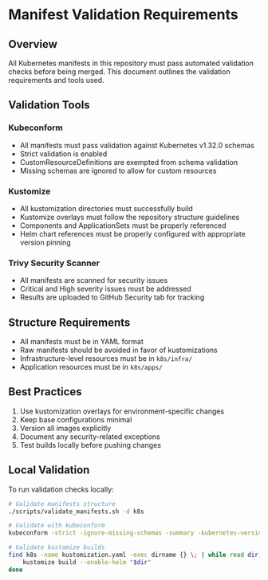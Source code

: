 # Manifest Validation Requirements

## Overview

All Kubernetes manifests in this repository must pass automated validation checks before being merged. This document
outlines the validation requirements and tools used.

## Validation Tools

### Kubeconform

- All manifests must pass validation against Kubernetes v1.32.0 schemas
- Strict validation is enabled
- CustomResourceDefinitions are exempted from schema validation
- Missing schemas are ignored to allow for custom resources

### Kustomize

- All kustomization directories must successfully build
- Kustomize overlays must follow the repository structure guidelines
- Components and ApplicationSets must be properly referenced
- Helm chart references must be properly configured with appropriate version pinning

### Trivy Security Scanner

- All manifests are scanned for security issues
- Critical and High severity issues must be addressed
- Results are uploaded to GitHub Security tab for tracking

## Structure Requirements

- All manifests must be in YAML format
- Raw manifests should be avoided in favor of kustomizations
- Infrastructure-level resources must be in `k8s/infra/`
- Application resources must be in `k8s/apps/`

## Best Practices

1. Use kustomization overlays for environment-specific changes
2. Keep base configurations minimal
3. Version all images explicitly
4. Document any security-related exceptions
5. Test builds locally before pushing changes

## Local Validation

To run validation checks locally:

```bash
# Validate manifests structure
./scripts/validate_manifests.sh -d k8s

# Validate with kubeconform
kubeconform -strict -ignore-missing-schemas -summary -kubernetes-version=1.32.0 -skip CustomResourceDefinition k8s/**/*.yaml

# Validate kustomize builds
find k8s -name kustomization.yaml -exec dirname {} \; | while read dir; do
    kustomize build --enable-helm "$dir"
done
